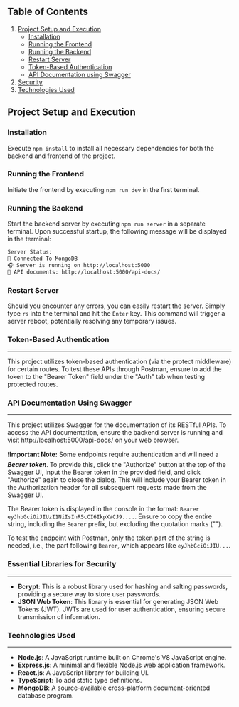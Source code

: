 ## Table of Contents



1. [ Project Setup and Execution](#project-setup-and-execution)
   - [ Installation](#installation)
   - [ Running the Frontend](#running-the-frontend)
   - [ Running the Backend](#running-the-backend)
   - [ Restart Server](#restart-server)
   - [ Token-Based Authentication](#token-based-authentication)
   - [ API Documentation using Swagger](#api-documentation-using-swagger)
2. [ Security](#essential-libraries-for-security)
3. [ Technologies Used](#technologies-used)

## Project Setup and Execution



### Installation

Execute `npm install` to install all necessary dependencies for both the backend and frontend of the project.

### Running the Frontend

Initiate the frontend by executing `npm run dev` in the first terminal.

### Running the Backend

Start the backend server by executing `npm run server` in a separate terminal. Upon successful startup, the following message will be displayed in the terminal:

```sh
Server Status:
🔌 Connected To MongoDB
🎧 Server is running on http://localhost:5000
📄 API documents: http://localhost:5000/api-docs/
```

### Restart Server

Should you encounter any errors, you can easily restart the server. Simply type `rs` into the terminal and hit the `Enter` key. This command will trigger a server reboot, potentially resolving any temporary issues.

### Token-Based Authentication

---

This project utilizes token-based authentication (via the protect middleware) for certain routes. To test these APIs through Postman, ensure to add the token to the "Bearer Token" field under the "Auth" tab when testing protected routes.

### API Documentation Using Swagger

---

This project utilizes Swagger for the documentation of its RESTful APIs. To access the API documentation, ensure the backend server is running and visit http://localhost:5000/api-docs/ on your web browser.

**❗Important Note:** Some endpoints require authentication and will need a **_Bearer token_**. To provide this, click the "Authorize" button at the top of the Swagger UI, input the Bearer token in the provided field, and click "Authorize" again to close the dialog. This will include your Bearer token in the Authorization header for all subsequent requests made from the Swagger UI.

The Bearer token is displayed in the console in the format:
`Bearer eyJhbGciOiJIUzI1NiIsInR5cCI6IkpXVCJ9....`. Ensure to copy the entire string, including the `Bearer` prefix, but excluding the quotation marks ("").

To test the endpoint with Postman, only the token part of the string is needed, i.e., the part following `Bearer`, which appears like `eyJhbGciOiJIU...`.

### Essential Libraries for Security

---

- **Bcrypt**: This is a robust library used for hashing and salting passwords, providing a secure way to store user passwords.
- **JSON Web Token**: This library is essential for generating JSON Web Tokens (JWT). JWTs are used for user authentication, ensuring secure transmission of information.

### Technologies Used

---

- **Node.js**: A JavaScript runtime built on Chrome's V8 JavaScript engine.
- **Express.js**: A minimal and flexible Node.js web application framework.
- **React.js**: A JavaScript library for building UI.
- **TypeScript**: To add static type definitions.
- **MongoDB**: A source-available cross-platform document-oriented database program.

